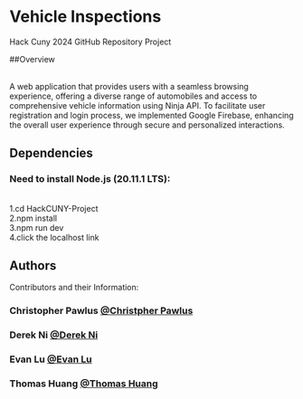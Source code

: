 # Vehicle Inspections 
Hack Cuny 2024 GitHub Repository Project

##Overview

<br> A web application that provides users with a seamless browsing experience, offering a diverse range of automobiles and access to comprehensive vehicle information using Ninja API. To facilitate user registration and login process, we implemented Google Firebase, enhancing the overall user experience through secure and personalized interactions.

## Dependencies

### Need to install Node.js (20.11.1 LTS):
<br> 1.cd HackCUNY-Project
<br> 2.npm install
<br> 3.npm run dev
<br> 4.click the localhost link


## Authors

Contributors and their Information:
### Christopher Pawlus [@Christpher Pawlus](https://www.linkedin.com/in/christopher-pawlus-843607294/)
### Derek Ni [@Derek Ni](https://www.linkedin.com/in/derekni/)
### Evan Lu [@Evan Lu](https://www.linkedin.com/in/elu1/)
### Thomas Huang [@Thomas Huang](https://www.linkedin.com/in/thomashuang0/)
